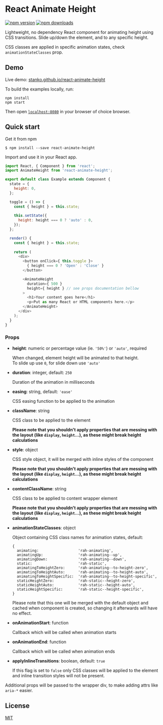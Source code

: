 # React Animate Height

[![npm version](https://img.shields.io/npm/v/react-animate-height.svg?style=flat-square)](https://www.npmjs.com/package/react-animate-height)
[![npm downloads](https://img.shields.io/npm/dm/react-animate-height.svg?style=flat-square)](https://www.npmjs.com/package/react-animate-height)

Lightweight, no dependency React component for animating height using CSS transitions.
Slide up/down the element, and to any specific height.

CSS classes are applied in specific animation states, check `animationStateClasses` prop.

## Demo

Live demo: [stanko.github.io/react-animate-height](https://stanko.github.io/react-animate-height/)

To build the examples locally, run:

```
npm install
npm start
```

Then open [`localhost:8080`](http://localhost:8080) in your browser of choice browser.


## Quick start

Get it from npm

```
$ npm install --save react-animate-height
```

Import and use it in your React app.

```javascript
import React, { Component } from 'react';
import AnimateHeight from 'react-animate-height';

export default class Example extends Component {
  state = {
    height: 0,
  };

  toggle = () => {
    const { height } = this.state;
    
    this.setState({
      height: height === 0 ? 'auto' : 0,
    });
  };

  render() {
    const { height } = this.state;
    
    return (
      <div>
        <button onClick={ this.toggle }>
          { height === 0 ? 'Open' : 'Close' }
        </button>

        <AnimateHeight
          duration={ 500 }
          height={ height } // see props documentation bellow
        >
          <h1>Your content goes here</h1>
          <p>Put as many React or HTML components here.</p>
        </AnimateHeight>
      </div>
    );
  }
}

```

### Props

* **height**: numeric or percentage value (ie. `'50%'`) or `'auto'`, required

  When changed, element height will be animated to that height.<br/>
  To slide up use <code>0</code>, for slide down use <code>'auto'</code>

* **duration**: integer, default: `250`

  Duration of the animation in milliseconds

* **easing**: string, default: `'ease'`

  CSS easing function to be applied to the animation

* **className**: string

  CSS class to be applied to the element

  **Please note that you shouldn't apply properties that are messing with the layout (like `display`, `height`...), as these might break height calculations**

* **style**: object

  CSS style object, it will be merged with inline styles of the component

  **Please note that you shouldn't apply properties that are messing with the layout (like `display`, `height`...), as these might break height calculations**

* **contentClassName**: string

  CSS class to be applied to content wrapper element

  **Please note that you shouldn't apply properties that are messing with the layout (like `display`, `height`...), as these might break height calculations**

* **animationStateClasses**: object

  Object containing CSS class names for animation states, default:

  ```
  {
    animating:                  'rah-animating',
    animatingUp:                'rah-animating--up',
    animatingDown:              'rah-animating--down',
    static:                     'rah-static',
    animatingToHeightZero:      'rah-animating--to-height-zero',
    animatingToHeightAuto:      'rah-animating--to-height-auto',
    animatingToHeightSpecific:  'rah-animating--to-height-specific',
    staticHeightZero:           'rah-static--height-zero',
    staticHeightAuto:           'rah-static--height-auto',
    staticHeightSpecific:       'rah-static--height-specific',
  }
  ```

  Please note that this one will be merged with the default object and cached when component is created,
  so changing it afterwards will have no effect.

* **onAnimationStart**: function

  Callback which will be called when animation starts

* **onAnimationEnd**: function

  Callback which will be called when animation ends
  
* **applyInlineTransitions**: boolean, default: `true`

  If this flag is set to `false` only CSS classes will be applied to the element and inline 
  transition styles will not be present.

Additional props will be passed to the wrapper div, to make adding attrs like `aria-*` easier.


## License

[MIT](https://github.com/Stanko/react-animate-height/blob/master/LICENSE)
